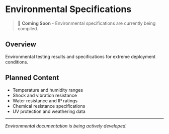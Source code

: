 # Environmental Specifications

> 🚧 **Coming Soon** - Environmental specifications are currently being compiled.

## Overview
Environmental testing results and specifications for extreme deployment conditions.

## Planned Content
- Temperature and humidity ranges
- Shock and vibration resistance
- Water resistance and IP ratings
- Chemical resistance specifications
- UV protection and weathering data

---
*Environmental documentation is being actively developed.*